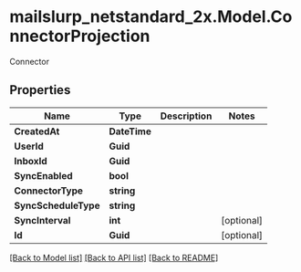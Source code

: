 # mailslurp_netstandard_2x.Model.ConnectorProjection
Connector

## Properties

Name | Type | Description | Notes
------------ | ------------- | ------------- | -------------
**CreatedAt** | **DateTime** |  | 
**UserId** | **Guid** |  | 
**InboxId** | **Guid** |  | 
**SyncEnabled** | **bool** |  | 
**ConnectorType** | **string** |  | 
**SyncScheduleType** | **string** |  | 
**SyncInterval** | **int** |  | [optional] 
**Id** | **Guid** |  | [optional] 

[[Back to Model list]](../README#documentation-for-models) [[Back to API list]](../README#documentation-for-api-endpoints) [[Back to README]](../README)

